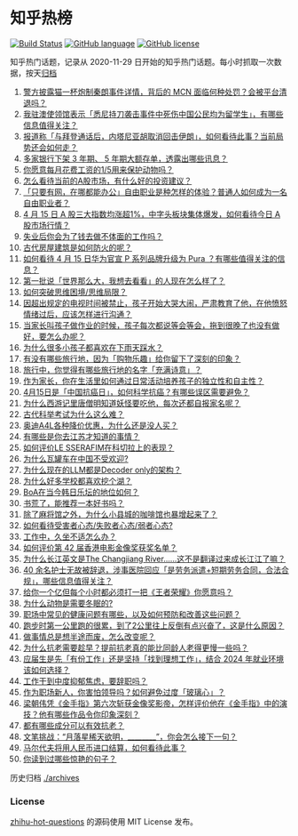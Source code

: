 # 知乎热榜
[![Build Status](https://github.com/ToWeLong/zhihu-hot-questions/workflows/CI/badge.svg)](https://github.com/ToWeLong/zhihu-hot-questions/actions)
[![GitHub language](https://img.shields.io/badge/language-golang-orange.svg)](https://golang.org/)
[![GitHub license](https://img.shields.io/github/license/ToWeLong/zhihu-hot-questions)](https://github.com/ToWeLong/zhihu-hot-questions/blob/main/LICENSE)

知乎热门话题，记录从 2020-11-29 日开始的知乎热门话题。每小时抓取一次数据，按天[归档](./archives)

<!-- BEGIN -->

1. [警方披露猫一杯炮制秦朗事件详情，背后的 MCN 面临何种处罚？会被平台清退吗？](https://www.zhihu.com/question/652898930)
1. [我驻澳使领馆表示「悉尼持刀袭击事件中死伤中国公民均为留学生」，有哪些信息值得关注？](https://www.zhihu.com/question/652982605)
1. [报道称「与拜登通话后，内塔尼亚胡取消回击伊朗」，如何看待此事？当前局势还会如何走？](https://www.zhihu.com/question/652982641)
1. [多家银行下架 3 年期、 5 年期大额存单，透露出哪些讯息？](https://www.zhihu.com/question/652995408)
1. [你愿意每月花费工资的1/5用来保护动物吗？](https://www.zhihu.com/question/652452027)
1. [怎么看待当前的A股市场，有什么好的投资建议？](https://www.zhihu.com/question/652932984)
1. [「只要有网，在哪都能办公」自由职业是种怎样的体验？普通人如何成为一名自由职业者？](https://www.zhihu.com/question/652232475)
1. [4 月 15 日 A 股三大指数均涨超1%，中字头板块集体爆发，如何看待今日 A 股市场行情？](https://www.zhihu.com/question/652986491)
1. [失业后你会为了钱去做不体面的工作吗？](https://www.zhihu.com/question/650392979)
1. [古代房屋建筑是如何防火的呢？](https://www.zhihu.com/question/652989089)
1. [如何看待 4 月 15 日华为官宣 P 系列品牌升级为 Pura ？有哪些值得关注的信息？](https://www.zhihu.com/question/652985395)
1. [第一批说「世界那么大，我想去看看」的人现在怎么样了？](https://www.zhihu.com/question/652591954)
1. [如何突破思维困境/思维局限？](https://www.zhihu.com/question/652645702)
1. [因超出规定的电视时间被禁止，孩子开始大哭大闹，严肃教育了他，在他愤怒情绪过后，应该怎样进行沟通？](https://www.zhihu.com/question/650173270)
1. [当家长叫孩子做作业的时候，孩子每次都说等会等会，拖到很晚了也没有做好，要怎么办呢？](https://www.zhihu.com/question/651134162)
1. [为什么很多小孩子都喜欢在下雨天踩水？](https://www.zhihu.com/question/650130568)
1. [有没有哪些旅行地，因为「购物乐趣」给你留下了深刻的印象？](https://www.zhihu.com/question/650032364)
1. [旅行中，你觉得有哪些旅行地的名字「充满诗意」？](https://www.zhihu.com/question/649453441)
1. [作为家长，你在生活里如何通过日常活动培养孩子的独立性和自主性？](https://www.zhihu.com/question/650173292)
1. [4月15日是「中国抗癌日」，如何科学抗癌？有哪些误区需要避免？](https://www.zhihu.com/question/652715620)
1. [为什么西游记里唐僧明知道妖怪要吃他，每次还都自报家名呢？](https://www.zhihu.com/question/647141966)
1. [古代科举考试为什么这么难？](https://www.zhihu.com/question/652933542)
1. [奥迪A4L各种降价优惠，为什么还是没人买？](https://www.zhihu.com/question/646006968)
1. [有哪些是你去江苏才知道的事情？](https://www.zhihu.com/question/312352437)
1. [如何评价LE SSERAFIM在科切拉上的表现？](https://www.zhihu.com/question/652940688)
1. [为什么瓦罐车在中国不受欢迎?](https://www.zhihu.com/question/652163748)
1. [为什么现在的LLM都是Decoder only的架构？](https://www.zhihu.com/question/588325646)
1. [为什么好多学校都喜欢挖个湖？](https://www.zhihu.com/question/268227369)
1. [BoA在当今韩日乐坛的地位如何？](https://www.zhihu.com/question/23305493)
1. [书荒了，能推荐一本好书吗？](https://www.zhihu.com/question/652746589)
1. [除了麻将馆之外，为什么小县城的咖啡馆也暴增起来了？](https://www.zhihu.com/question/652990315)
1. [如何看待受害者心态/失败者心态/弱者心态?](https://www.zhihu.com/question/652142721)
1. [工作中，久坐不适怎么办？](https://www.zhihu.com/question/652958111)
1. [如何评价第 42 届香港电影金像奖获奖名单？](https://www.zhihu.com/question/652927734)
1. [为什么长江英文是The Changjiang River……这不是翻译过来成长江江了嘛？](https://www.zhihu.com/question/631002890)
1. [40 余名护士无故被辞退，涉事医院回应「是劳务派遣+短期劳务合同，合法合规」，哪些信息值得关注？](https://www.zhihu.com/question/652921643)
1. [给你一个亿但每个小时都必须打一把《王者荣耀》你愿意吗？](https://www.zhihu.com/question/647123784)
1. [为什么动物是需要冬眠的?](https://www.zhihu.com/question/652948642)
1. [职场中常见的健康问题有哪些，以及如何预防和改善这些问题？](https://www.zhihu.com/question/652913858)
1. [跑步时第一公里跑的很累，到了2公里往上反倒有点兴奋了，这是什么原因？](https://www.zhihu.com/question/652678854)
1. [做事情总是想半途而废，怎么改变呢？](https://www.zhihu.com/question/652450186)
1. [为什么抗老需要趁早？提前抗老真的能比同龄人老得更慢一些吗？](https://www.zhihu.com/question/652346962)
1. [应届生是先「有份工作」还是坚持「找到理想工作」，结合 2024 年就业环境该如何选择？](https://www.zhihu.com/question/651409521)
1. [工作干到中度抑郁焦虑，要辞职吗？](https://www.zhihu.com/question/652474041)
1. [作为职场新人，你害怕领导吗？如何避免过度「玻璃心」？](https://www.zhihu.com/question/651409422)
1. [梁朝伟凭《金手指》第六次斩获金像奖影帝，怎样评价他在《金手指》中的演技？他有哪些作品令你印象深刻？](https://www.zhihu.com/question/652978526)
1. [都有哪些成分可以有效抗老？](https://www.zhihu.com/question/649367029)
1. [文笔挑战：“月落星稀天欲明，________”，你会怎么接下一句？](https://www.zhihu.com/question/652928761)
1. [马尔代夫将用人民币进口结算，如何看待此事？](https://www.zhihu.com/question/652732499)
1. [你读到过哪些惊艳的句子？](https://www.zhihu.com/question/652816156)

<!-- END -->

历史归档 [./archives](./archives)


### License
[zhihu-hot-questions](https://github.com/towelong/zhihu-hot-questions) 的源码使用 MIT License 发布。